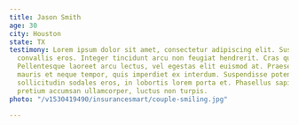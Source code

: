 ```yaml
---
title: Jason Smith
age: 30
city: Houston
state: TX
testimony: Lorem ipsum dolor sit amet, consectetur adipiscing elit. Suspendisse eu
  convallis eros. Integer tincidunt arcu non feugiat hendrerit. Cras quis tempor tortor.
  Pellentesque laoreet arcu lectus, vel egestas elit euismod at. Praesent vehicula
  mauris et neque tempor, quis imperdiet ex interdum. Suspendisse potenti. Quisque
  sollicitudin sodales eros, in lobortis lorem porta et. Phasellus sapien sem, dignissim
  pretium accumsan ullamcorper, luctus non turpis.
photo: "/v1530419490/insurancesmart/couple-smiling.jpg"

---
```

